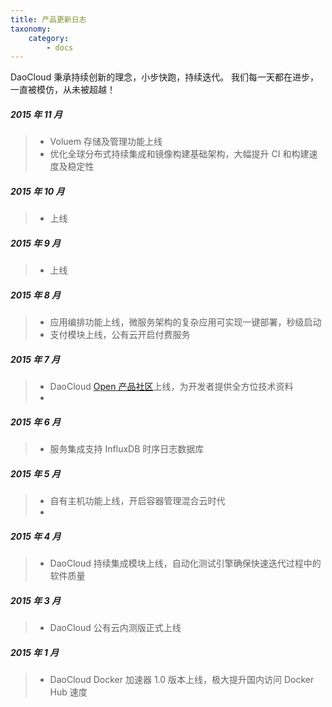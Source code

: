 ```yaml
---
title: 产品更新日志
taxonomy:
    category:
        - docs
---
```


<!--
根据美通社新闻稿、DaoCloud 博客和微信服务号、公众号内容整理产品更新清单。
-->

DaoCloud 秉承持续创新的理念，小步快跑，持续迭代。
我们每一天都在进步，一直被模仿，从未被超越！


##### 2015 年 11 月

>+ Voluem 存储及管理功能上线
>+ 优化全球分布式持续集成和镜像构建基础架构，大幅提升 CI 和构建速度及稳定性

##### 2015 年 10 月

>+ 上线

##### 2015 年 9 月

>+ 上线

##### 2015 年 8 月

>+ 应用编排功能上线，微服务架构的复杂应用可实现一键部署，秒级启动
>+ 支付模块上线，公有云开启付费服务

##### 2015 年 7 月

>+ DaoCloud [Open 产品社区](http://open.daocloud.io)上线，为开发者提供全方位技术资料
>+ 

##### 2015 年 6 月

>+ 服务集成支持 InfluxDB 时序日志数据库
>

##### 2015 年 5 月

>+ 自有主机功能上线，开启容器管理混合云时代
>+ 

##### 2015 年 4 月

>+ DaoCloud 持续集成模块上线，自动化测试引擎确保快速迭代过程中的软件质量

##### 2015 年 3 月

>+ DaoCloud 公有云内测版正式上线

##### 2015 年 1 月

>+ DaoCloud Docker 加速器 1.0 版本上线，极大提升国内访问 Docker Hub 速度